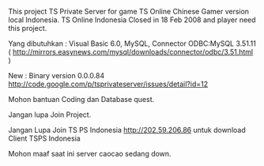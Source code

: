 This project TS Private Server for game TS Online Chinese Gamer version local Indonesia. TS Online Indonesia Closed in 18 Feb 2008 and player need this project.

Yang dibutuhkan :
Visual Basic 6.0,
MySQL,
Connector ODBC:MySQL 3.51.11 ( http://mirrors.easynews.com/mysql/downloads/connector/odbc/3.51.html )

New :
Binary version 0.0.0.84 http://code.google.com/p/tsprivateserver/issues/detail?id=12

Mohon bantuan Coding dan Database quest.

Jangan lupa Join Project.

Jangan Lupa Join TS PS Indonesia http://202.59.206.86 untuk download Client TSPS Indonesia

Mohon maaf saat ini server caocao sedang down.